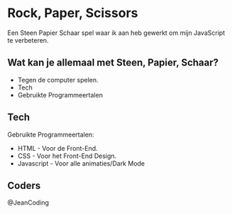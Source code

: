 # Rock, Paper, Scissors
Een Steen Papier Schaar spel waar ik aan heb gewerkt om mijn JavaScript te verbeteren.


## Wat kan je allemaal met Steen, Papier, Schaar?
- Tegen de computer spelen.
- Tech
- Gebruikte Programmeertalen

## Tech

Gebruikte Programmeertalen:

- HTML - Voor de Front-End.
- CSS - Voor het Front-End Design.
- Javascript - Voor alle animaties/Dark Mode

## Coders
@JeanCoding
